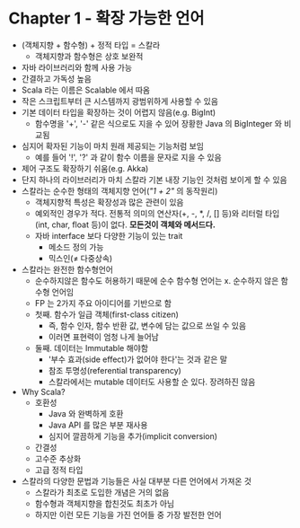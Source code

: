 # Chapter 1 - 확장 가능한 언어

* (객체지향 + 함수형) + 정적 타입 = 스칼라
  * 객체지향과 함수형은 상호 보완적
* 자바 라이브러리와 함께 사용 가능
* 간결하고 가독성 높음
* Scala 라는 이름은 Scalable 에서 따옴
* 작은 스크립트부터 큰 시스템까지 광범위하게 사용할 수 있음
* 기본 데이터 타입을 확장하는 것이 어렵지 않음(e.g. BigInt)
  * 함수명을 '+', '-' 같은 식으로도 지을 수 있어 장황한 Java 의 BigInteger 와 비교됨
* 심지어 확자된 기능이 마치 원래 제공되는 기능처럼 보임
  * 예를 들어 '!', '?' 과 같이 함수 이름을 문자로 지을 수 있음
* 제어 구조도 확장하기 쉬움(e.g. Akka)
* 단지 하나의 라이브러리가 마치 스칼라 기본 내장 기능인 것처럼 보이게 할 수 있음
* 스칼라는 순수한 형태의 객체지향 언어(_"1 + 2"_ 의 동작원리)
  * 객체지향적 특성은 확장성과 많은 관련이 있음
  * 예외적인 경우가 적다. 전통적 의미의 연산자(+, -, *, /, [] 등)와 리터럴 타입(int, char, float 등)이 없다. **모든것이 객체와 메서드다.**
  * 자바 interface 보다 다양한 기능이 있는 trait
    * 메소드 정의 가능
    * 믹스인(≠ 다중상속)
* 스칼라는 완전한 함수형언어
  * 순수하지않은 함수도 허용하기 때문에 순수 함수형 언어는 x. 순수하지 않은 함수형 언어임
  * FP 는 2가지 주요 아이디어를 기반으로 함
  * 첫째. 함수가 일급 객체(first-class citizen)
    * 즉, 함수 인자, 함수 반환 값, 변수에 담는 값으로 쓰일 수 있음
    * 이러면 표현력이 엄청 나게 늘어남
  * 둘째. 데이터는 Immutable 해야함
    * '부수 효과(side effect)가 없어야 한다'는 것과 같은 말
    * 참조 투명성(referential transparency)
    * 스칼라에서는 mutable 데이터도 사용할 순 있다. 장려하진 않음
* Why Scala?
  * 호환성
    * Java 와 완벽하게 호환
    * Java API 를 많은 부분 재사용
    * 심지어 깔끔하게 기능을 추가(implicit conversion)
  * 간결성
  * 고수준 추상화
  * 고급 정적 타입
* 스칼라의 다양한 문법과 기능들은 사실 대부분 다른 언어에서 가져온 것
  * 스칼라가 최초로 도입한 개념은 거의 없음
  * 함수형과 객체지향을 합친것도 최초가 아님
  * 하지만 이런 모든 기능을 가진 언어들 중 가장 발전한 언어
